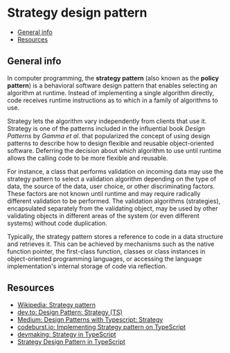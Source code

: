 # Strategy design pattern

- [General info](#general-info)
- [Resources](#resources)

## General info

In computer programming, the **strategy pattern** (also known as the **policy pattern**) is a behavioral software design pattern that enables selecting an algorithm at runtime. Instead of implementing a single algorithm directly, code receives runtime instructions as to which in a family of algorithms to use.

Strategy lets the algorithm vary independently from clients that use it. Strategy is one of the patterns included in the influential book *Design Patterns* by *Gamma et al*. that popularized the concept of using design patterns to describe how to design flexible and reusable object-oriented software. Deferring the decision about which algorithm to use until runtime allows the calling code to be more flexible and reusable.

For instance, a class that performs validation on incoming data may use the strategy pattern to select a validation algorithm depending on the type of data, the source of the data, user choice, or other discriminating factors. These factors are not known until runtime and may require radically different validation to be performed. The validation algorithms (strategies), encapsulated separately from the validating object, may be used by other validating objects in different areas of the system (or even different systems) without code duplication.

Typically, the strategy pattern stores a reference to code in a data structure and retrieves it. This can be achieved by mechanisms such as the native function pointer, the first-class function, classes or class instances in object-oriented programming languages, or accessing the language implementation's internal storage of code via reflection.

## Resources

* [Wikipedia: Strategy pattern](https://en.wikipedia.org/wiki/Strategy_pattern)
* [dev.to: Design Pattern: Strategy (TS)](https://dev.to/daniyarotynshin/design-pattern-strategy-ts-3e55)
* [Medium: Design Patterns with Typescript: Strategy](https://medium.com/@gabriel_avila/design-patterns-with-typescript-strategy-35007cbcd57a)
* [codeburst.io: Implementing Strategy pattern on TypeScript](https://codeburst.io/implementing-strategy-pattern-on-typescript-b74c447da37b)
* [devmaking: Strategy in TypeScript ](https://devmaking.com/learn/design-patterns/strategy-pattern/typescript/)
* [Strategy Design Pattern in TypeScript](https://blog.bitsrc.io/a-beautiful-design-pattern-strategy-pattern-62afe44886fc)